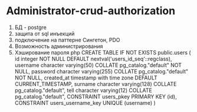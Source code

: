 # Administrator-crud-authorization
1. БД  - postgre
3. защита от sql инъекций
4. подключение на паттерне Сингетон, PDO
5. Возможность администрирования
6. Хэширование пароля php
CREATE TABLE IF NOT EXISTS public.users
(
    id integer NOT NULL DEFAULT nextval('users_id_seq'::regclass),
    username character varying(50) COLLATE pg_catalog."default" NOT NULL,
    password character varying(255) COLLATE pg_catalog."default" NOT NULL,
    created_at timestamp with time zone DEFAULT CURRENT_TIMESTAMP,
    surname character varying(128) COLLATE pg_catalog."default",
    tell character varying(12) COLLATE pg_catalog."default",
    CONSTRAINT users_pkey PRIMARY KEY (id),
    CONSTRAINT users_username_key UNIQUE (username)
)
